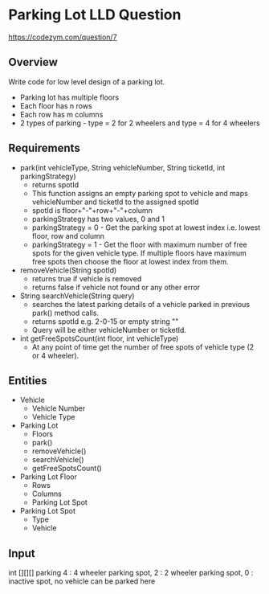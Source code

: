 # Parking Lot LLD Question

https://codezym.com/question/7

## Overview

Write code for low level design of a parking lot.

* Parking lot has multiple floors
* Each floor has n rows
* Each row has m columns
* 2 types of parking - type = 2 for 2 wheelers and type = 4 for 4 wheelers

## Requirements

* park(int vehicleType, String vehicleNumber, String ticketId, int parkingStrategy)
    * returns spotId
    * This function assigns an empty parking spot to vehicle and maps vehicleNumber and ticketId to the assigned spotId
    * spotId is floor+"-"+row+"-"+column
    * parkingStrategy has two values, 0 and 1
    * parkingStrategy = 0 - Get the parking spot at lowest index i.e. lowest floor, row and column
    * parkingStrategy = 1 - Get the floor with maximum number of free spots for the given vehicle type. If multiple floors have maximum free spots then choose the floor at lowest index from them.
* removeVehicle(String spotId)
    * returns true if vehicle is removed
    * returns false if vehicle not found or any other error
* String searchVehicle(String query)
    * searches the latest parking details of a vehicle parked in previous park() method calls.
    * returns spotId e.g. 2-0-15 or empty string ""
    * Query will be either vehicleNumber or ticketId.
* int getFreeSpotsCount(int floor, int vehicleType)
    * At any point of time get the number of free spots of vehicle type (2 or 4 wheeler).

## Entities

* Vehicle
    * Vehicle Number
    * Vehicle Type
* Parking Lot
    * Floors
    * park()
    * removeVehicle()
    * searchVehicle()
    * getFreeSpotsCount()
* Parking Lot Floor
    * Rows
    * Columns
    * Parking Lot Spot
* Parking Lot Spot
    * Type
    * Vehicle

## Input

int [][][] parking
4 : 4 wheeler parking spot,
2 : 2 wheeler parking spot,
0 : inactive spot, no vehicle can be parked here
